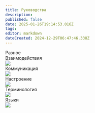 ```yaml
---
title: Руководства
description: 
published: false
date: 2025-01-26T19:14:53.016Z
tags: 
editor: markdown
dateCreated: 2024-12-29T06:47:46.338Z
---
```


<div class="asd">
    <!--  -->
    <div class="guide-panel br-radius">
      <div class="header">
        <span>Разное</span>
      </div>
      <div class="content  hidden">
        <a class="guide-panel__item">
          <div>Взаимодействия</div>
          <img src="https://wiki.wwdp.ee/guides/research_console.png" />
        </a>
        <a class="guide-panel__item">
          <div>Коммуникация</div>
          <img src="https://wiki.wwdp.ee/guides/communication.png" />
        </a>
        <a class="guide-panel__item">
          <div>Настроение</div>
          <img src="https://wiki.wwdp.ee/guides/mood.gif" />
        </a>
        <a class="guide-panel__item">
          <div>Терминология</div>
          <img src="https://wiki.wwdp.ee/guides/terminology.png" />
        </a>
        <a class="guide-panel__item">
          <div>Языки</div>
          <img src="https://wiki.wwdp.ee/guides/language.png" />
        </a>
      </div>
    </div>
    <!--  -->
  </div>